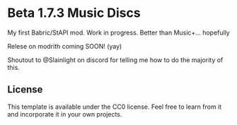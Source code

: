 # Beta 1.7.3 Music Discs
My first Babric/StAPI mod. Work in progress. Better than Music+... hopefully

Relese on modrith coming SOON! (yay)

Shoutout to @Slainlight on discord for telling me how to do the majority of this.

## License

This template is available under the CC0 license. Feel free to learn from it and incorporate it in your own projects.
